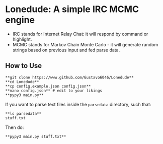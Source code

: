 # Lonedude: A simple IRC MCMC engine
* IRC stands for Internet Relay Chat: it will respond by command or highlight.
* MCMC stands for Markov Chain Monte Carlo - it will generate random strings based on previous input and fed parse data.

## How to Use

    **git clone https://www.github.com/Gustavo6046/Lonedude**
    **cd Lonedude**
    **cp config.example.json config.json**
    **nano config.json** # edit to your likings
    **pypy3 main.py**

If you want to parse text files inside the `parsedata` directory, such that:

    **ls parsedata** 
    stuff.txt

Then do:

    **pypy3 main.py stuff.txt**

